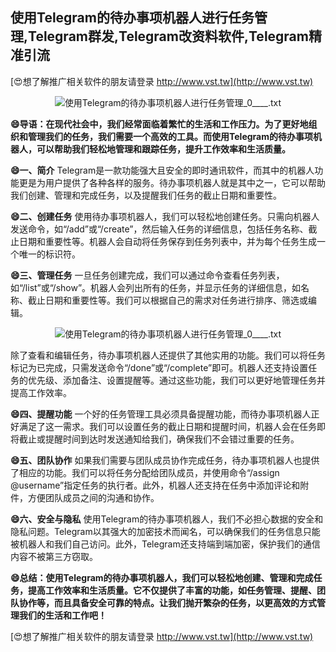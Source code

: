 ## **使用Telegram的待办事项机器人进行任务管理,Telegram群发,Telegram改资料软件,Telegram精准引流**

[😍想了解推广相关软件的朋友请登录 http://www.vst.tw](http://www.vst.tw)

 <center><img src="https://vst.tw/MP4/tuiguang/png/8.png" alt="使用Telegram的待办事项机器人进行任务管理_0____.txt"></center>

**😄导语：在现代社会中，我们经常面临着繁忙的生活和工作压力。为了更好地组织和管理我们的任务，我们需要一个高效的工具。而使用Telegram的待办事项机器人，可以帮助我们轻松地管理和跟踪任务，提升工作效率和生活质量。**

**😄一、简介**
Telegram是一款功能强大且安全的即时通讯软件，而其中的机器人功能更是为用户提供了各种各样的服务。待办事项机器人就是其中之一，它可以帮助我们创建、管理和完成任务，以及提醒我们任务的截止日期和重要性。

**😄二、创建任务**
使用待办事项机器人，我们可以轻松地创建任务。只需向机器人发送命令，如“/add”或“/create”，然后输入任务的详细信息，包括任务名称、截止日期和重要性等。机器人会自动将任务保存到任务列表中，并为每个任务生成一个唯一的标识符。

**😄三、管理任务**
一旦任务创建完成，我们可以通过命令查看任务列表，如“/list”或“/show”。机器人会列出所有的任务，并显示任务的详细信息，如名称、截止日期和重要性等。我们可以根据自己的需求对任务进行排序、筛选或编辑。

 <center><img src="https://vst.tw/MP4/tuiguang/png/6.png" alt="使用Telegram的待办事项机器人进行任务管理_0____.txt"></center>

除了查看和编辑任务，待办事项机器人还提供了其他实用的功能。我们可以将任务标记为已完成，只需发送命令“/done”或“/complete”即可。机器人还支持设置任务的优先级、添加备注、设置提醒等。通过这些功能，我们可以更好地管理任务并提高工作效率。

**😄四、提醒功能**
一个好的任务管理工具必须具备提醒功能，而待办事项机器人正好满足了这一需求。我们可以设置任务的截止日期和提醒时间，机器人会在任务即将截止或提醒时间到达时发送通知给我们，确保我们不会错过重要的任务。

**😄五、团队协作**
如果我们需要与团队成员协作完成任务，待办事项机器人也提供了相应的功能。我们可以将任务分配给团队成员，并使用命令“/assign @username”指定任务的执行者。此外，机器人还支持在任务中添加评论和附件，方便团队成员之间的沟通和协作。

**😄六、安全与隐私**
使用Telegram的待办事项机器人，我们不必担心数据的安全和隐私问题。Telegram以其强大的加密技术而闻名，可以确保我们的任务信息只能被机器人和我们自己访问。此外，Telegram还支持端到端加密，保护我们的通信内容不被第三方窃取。

**😄总结：使用Telegram的待办事项机器人，我们可以轻松地创建、管理和完成任务，提高工作效率和生活质量。它不仅提供了丰富的功能，如任务管理、提醒、团队协作等，而且具备安全可靠的特点。让我们抛开繁杂的任务，以更高效的方式管理我们的生活和工作吧！**

[😍想了解推广相关软件的朋友请登录 http://www.vst.tw](http://www.vst.tw)



